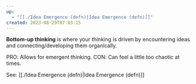 ```yaml
---
up:
  - "[[./Idea Emergence (defn)|Idea Emergence (defn)]]"
created: 2023-08-29T07:03:15
---
```


**Bottom-up thinking** is where your thinking is driven by encountering ideas and connecting/developing them organically. 

PRO: Allows for emergent thinking.
CON: Can feel a little too chaotic at times. 

See: [[./Idea Emergence (defn)|Idea Emergence (defn)]]